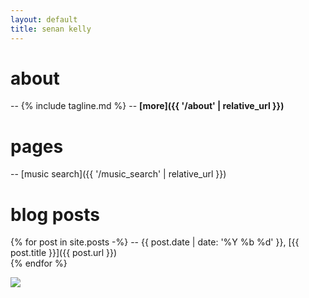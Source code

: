 ```yaml
---
layout: default
title: senan kelly
---
```


# about
-- {% include tagline.md %}
-- **[more]({{ '/about' | relative_url }})**

# pages
-- [music search]({{ '/music_search' | relative_url }})

# blog posts
{% for post in site.posts -%}
  -- <span class="date">{{ post.date | date: '%Y %b %d' }}</span>, [{{ post.title }}]({{ post.url }})  
{% endfor %}

<img id="purdy" src="{{ '/assets/images/purdy.jpg' | relative_url }}">
